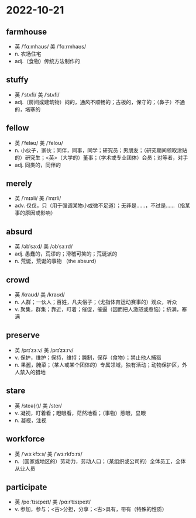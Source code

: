 # 2022-10-21
	
## farmhouse
- 英 /ˈfɑːmhaʊs/ 美 /ˈfɑːrmhaʊs/
- n. 农场住宅
- adj.（食物）传统方法制作的

## stuffy
- 英 /ˈstʌfi/ 美 /ˈstʌfi/
- adj.（房间或建筑物）闷的，通风不顺畅的；古板的，保守的；（鼻子）不通的，堵塞的

## fellow
- 英 /ˈfeləʊ/ 美 /ˈfeloʊ/
- n. 小伙子，家伙；同伴，同事，同学；研究员；男朋友；（研究期间领取津贴的）研究生；<英>（大学的）董事；（学术或专业团体）会员；对等者，对手
- adj. 同类的，同伴的

## merely
- 英 /ˈmɪəli/ 美 /ˈmɪrli/
- adv. 仅仅，只（用于强调某物小或微不足道）；无非是……，不过是……（指某事的原因或影响）

## absurd
- 英 /əbˈsɜːd/ 美 /əbˈsɜːrd/
- adj. 愚蠢的，荒谬的；滑稽可笑的；荒诞派的
- n. 荒诞，荒诞的事物 （the absurd）

## crowd
- 英 /kraʊd/ 美 /kraʊd/
- n. 人群；一伙人；百姓，凡夫俗子；（尤指体育运动赛事的）观众，听众
- v. 聚集，群集；靠近，盯着；催促，催逼（因而把人激怒或惹恼）；挤满，塞满

## preserve
- 英 /prɪˈzɜːv/ 美 /prɪˈzɜːrv/
- v. 保护，维护；保持，维持；腌制，保存（食物）；禁止他人捕猎
- n. 果酱，腌菜；（某人或某个团体的）专属领域，独有活动；动物保护区，外人禁入的猎地

## stare
- 英 /steə(r)/ 美 /ster/
- v. 凝视，盯着看；瞪眼看，茫然地看；（事物）惹眼，显眼
- n. 凝视，注视

## workforce
- 英 /ˈwɜːkfɔːs/ 美 /ˈwɜːrkfɔːrs/
- n.（国家或地区的）劳动力，劳动人口；（某组织或公司的）全体员工，全体从业人员

## participate
- 英 /pɑːˈtɪsɪpeɪt/ 美 /pɑːrˈtɪsɪpeɪt/
- v. 参加，参与；<古>分担，分享；<古>具有，带有（特殊的性质）

